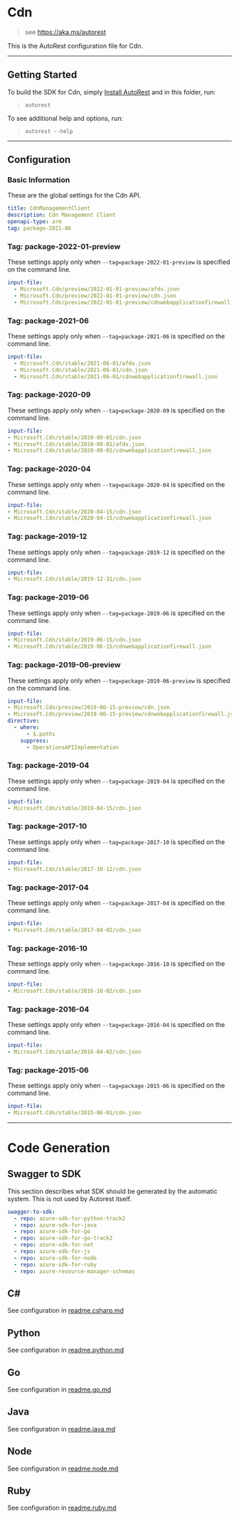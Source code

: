 # Cdn

> see https://aka.ms/autorest

This is the AutoRest configuration file for Cdn.

---

## Getting Started

To build the SDK for Cdn, simply [Install AutoRest](https://aka.ms/autorest/install) and in this folder, run:

> `autorest`

To see additional help and options, run:

> `autorest --help`

---

## Configuration

### Basic Information

These are the global settings for the Cdn API.

``` yaml
title: CdnManagementClient
description: Cdn Management Client
openapi-type: arm
tag: package-2021-06
```



### Tag: package-2022-01-preview

These settings apply only when `--tag=package-2022-01-preview` is specified on the command line.

```yaml $(tag) == 'package-2022-01-preview'
input-file:
  - Microsoft.Cdn/preview/2022-01-01-preview/afdx.json
  - Microsoft.Cdn/preview/2022-01-01-preview/cdn.json
  - Microsoft.Cdn/preview/2022-01-01-preview/cdnwebapplicationfirewall.json
```
### Tag: package-2021-06

These settings apply only when `--tag=package-2021-06` is specified on the command line.

```yaml $(tag) == 'package-2021-06'
input-file:
  - Microsoft.Cdn/stable/2021-06-01/afdx.json
  - Microsoft.Cdn/stable/2021-06-01/cdn.json
  - Microsoft.Cdn/stable/2021-06-01/cdnwebapplicationfirewall.json
```
### Tag: package-2020-09

These settings apply only when `--tag=package-2020-09` is specified on the command line.

``` yaml $(tag) == 'package-2020-09'
input-file:
- Microsoft.Cdn/stable/2020-09-01/cdn.json
- Microsoft.Cdn/stable/2020-09-01/afdx.json
- Microsoft.Cdn/stable/2020-09-01/cdnwebapplicationfirewall.json
```

### Tag: package-2020-04

These settings apply only when `--tag=package-2020-04` is specified on the command line.

``` yaml $(tag) == 'package-2020-04'
input-file:
- Microsoft.Cdn/stable/2020-04-15/cdn.json
- Microsoft.Cdn/stable/2020-04-15/cdnwebapplicationfirewall.json
```

### Tag: package-2019-12

These settings apply only when `--tag=package-2019-12` is specified on the command line.

``` yaml $(tag) == 'package-2019-12'
input-file:
- Microsoft.Cdn/stable/2019-12-31/cdn.json
```

### Tag: package-2019-06

These settings apply only when `--tag=package-2019-06` is specified on the command line.

``` yaml $(tag) == 'package-2019-06'
input-file:
- Microsoft.Cdn/stable/2019-06-15/cdn.json
- Microsoft.Cdn/stable/2019-06-15/cdnwebapplicationfirewall.json
```

### Tag: package-2019-06-preview

These settings apply only when `--tag=package-2019-06-preview` is specified on the command line.

``` yaml $(tag) == 'package-2019-06-preview'
input-file:
- Microsoft.Cdn/preview/2019-06-15-preview/cdn.json
- Microsoft.Cdn/preview/2019-06-15-preview/cdnwebapplicationfirewall.json
directive:
  - where:
      - $.paths
    suppress:
      - OperationsAPIImplementation
```

### Tag: package-2019-04

These settings apply only when `--tag=package-2019-04` is specified on the command line.

``` yaml $(tag) == 'package-2019-04'
input-file:
- Microsoft.Cdn/stable/2019-04-15/cdn.json
```

### Tag: package-2017-10

These settings apply only when `--tag=package-2017-10` is specified on the command line.

``` yaml $(tag) == 'package-2017-10'
input-file:
- Microsoft.Cdn/stable/2017-10-12/cdn.json
```

### Tag: package-2017-04

These settings apply only when `--tag=package-2017-04` is specified on the command line.

``` yaml $(tag) == 'package-2017-04'
input-file:
- Microsoft.Cdn/stable/2017-04-02/cdn.json
```

### Tag: package-2016-10

These settings apply only when `--tag=package-2016-10` is specified on the command line.

``` yaml $(tag) == 'package-2016-10'
input-file:
- Microsoft.Cdn/stable/2016-10-02/cdn.json
```

### Tag: package-2016-04

These settings apply only when `--tag=package-2016-04` is specified on the command line.

``` yaml $(tag) == 'package-2016-04'
input-file:
- Microsoft.Cdn/stable/2016-04-02/cdn.json
```

### Tag: package-2015-06

These settings apply only when `--tag=package-2015-06` is specified on the command line.

``` yaml $(tag) == 'package-2015-06'
input-file:
- Microsoft.Cdn/stable/2015-06-01/cdn.json
```

---

# Code Generation

## Swagger to SDK

This section describes what SDK should be generated by the automatic system.
This is not used by Autorest itself.

``` yaml $(swagger-to-sdk)
swagger-to-sdk:
  - repo: azure-sdk-for-python-track2
  - repo: azure-sdk-for-java
  - repo: azure-sdk-for-go
  - repo: azure-sdk-for-go-track2
  - repo: azure-sdk-for-net
  - repo: azure-sdk-for-js
  - repo: azure-sdk-for-node
  - repo: azure-sdk-for-ruby
  - repo: azure-resource-manager-schemas
```

## C#

See configuration in [readme.csharp.md](./readme.csharp.md)

## Python

See configuration in [readme.python.md](./readme.python.md)

## Go

See configuration in [readme.go.md](./readme.go.md)

## Java

See configuration in [readme.java.md](./readme.java.md)

## Node

See configuration in [readme.node.md](./readme.node.md)

## Ruby

See configuration in [readme.ruby.md](./readme.ruby.md)
